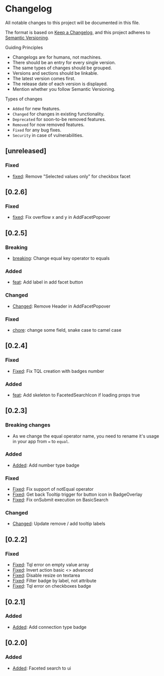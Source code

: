 # Changelog

All notable changes to this project will be documented in this file.

The format is based on [Keep a Changelog](https://keepachangelog.com/en/1.0.0/),
and this project adheres to [Semantic Versioning](https://semver.org/spec/v2.0.0.html).

Guiding Principles

- Changelogs are for humans, not machines.
- There should be an entry for every single version.
- The same types of changes should be grouped.
- Versions and sections should be linkable.
- The latest version comes first.
- The release date of each version is displayed.
- Mention whether you follow Semantic Versioning.

Types of changes

- `Added` for new features.
- `Changed` for changes in existing functionality.
- `Deprecated` for soon-to-be removed features.
- `Removed` for now removed features.
- `Fixed` for any bug fixes.
- `Security` in case of vulnerabilities.

## [unreleased]

### Fixed

- [fixed](https://github.com/Talend/ui/pull/2631): Remove "Selected values only" for checkbox facet

## [0.2.6]

### Fixed

- [fixed](https://github.com/Talend/ui/pull/2617): Fix overflow x and y in AddFacetPopover

## [0.2.5]

### Breaking

- [breaking](https://github.com/Talend/ui/pull/2599): Change equal key operator to equals

### Added

- [feat](https://github.com/Talend/ui/pull/2590/): Add label in add facet button

### Changed

- [Changed](https://github.com/Talend/ui/pull/2591): Remove Header in AddFacetPopover

### Fixed

- [chore](https://github.com/Talend/ui/pull/2600): change some field, snake case to camel case

## [0.2.4]

### Fixed

- [Fixed](https://github.com/Talend/ui/pull/2554): Fix TQL creation with badges number

### Added

- [feat](https://github.com/Talend/ui/pull/2587): Add skeleton to FacetedSearchIcon if loading props true

## [0.2.3]

### Breaking changes

- As we change the equal operator name, you need to rename it's usage in your app from `=` to `equal`.

### Added

- [Added](https://github.com/Talend/ui/pull/2548): Add number type badge

### Fixed

- [Fixed](https://github.com/Talend/ui/pull/2545): Fix support of notEqual operator
- [Fixed](https://github.com/Talend/ui/pull/2544): Get back Tooltip trigger for button icon in BadgeOverlay
- [Fixed](https://github.com/Talend/ui/pull/2535): Fix onSubmit execution on BasicSearch

### Changed

- [Changed](https://github.com/Talend/ui/pull/2530): Update remove / add tooltip labels

## [0.2.2]

### Fixed

- [Fixed](https://github.com/Talend/ui/pull/2520): Tql error on empty value array
- [Fixed](https://github.com/Talend/ui/pull/2513): Invert action basic <> advanced
- [Fixed](https://github.com/Talend/ui/pull/2510): Disable resize on textarea
- [Fixed](https://github.com/Talend/ui/pull/2509): Filter badge by label, not attribute
- [Fixed](https://github.com/Talend/ui/pull/2501): Tql error on checkboxes badge

## [0.2.1]

### Added

- [Added](https://github.com/Talend/ui/pull/2487): Add connection type badge

## [0.2.0]

### Added

- [Added](https://github.com/Talend/ui/pull/2441): Faceted search to ui
